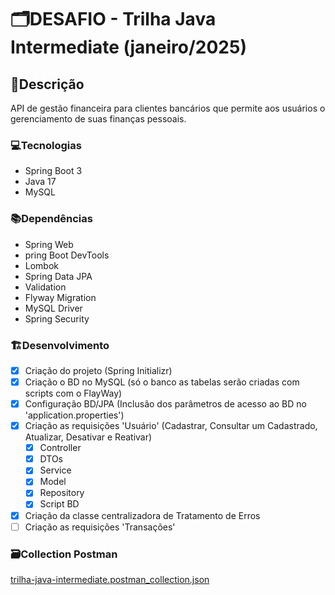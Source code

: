 # 🗂️DESAFIO - Trilha Java Intermediate (janeiro/2025) 

## 📝Descrição
API de gestão financeira para clientes bancários que permite aos usuários o gerenciamento de suas finanças pessoais.

### 💻Tecnologias
* Spring Boot 3
* Java 17
* MySQL

### 📚Dependências
* Spring Web
* pring Boot DevTools
* Lombok
* Spring Data JPA
* Validation
* Flyway Migration
* MySQL Driver
* Spring Security

### 🏗️Desenvolvimento
- [x] Criação do projeto (Spring Initializr)
- [x] Criação o BD no MySQL (só o banco as tabelas serão criadas com scripts com o FlayWay)
- [x] Configuração BD/JPA (Inclusão dos parâmetros de acesso ao BD no 'application.properties')
- [x] Criação as requisições 'Usuário' (Cadastrar, Consultar um Cadastrado, Atualizar, Desativar e Reativar)
  - [x] Controller
  - [x] DTOs
  - [x] Service
  - [x] Model
  - [x] Repository
  - [x] Script BD
- [x] Criação da classe centralizadora de Tratamento de Erros
- [ ] Criação as requisições 'Transações'

### 🗃️Collection Postman
[trilha-java-intermediate.postman_collection.json](arquivos/trilha-java-intermediate.postman_collection.json)